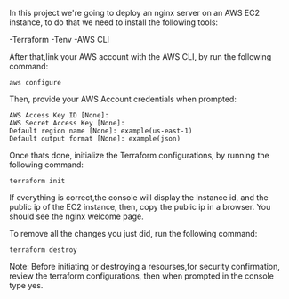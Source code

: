 In this project we're going to deploy an nginx server on an AWS EC2 instance, to do that we need to install the following tools:

-Terraform
-Tenv
-AWS CLI

After that,link your AWS account with the AWS CLI, by run the following command:

    aws configure
    
Then, provide your AWS Account credentials when prompted: 

    AWS Access Key ID [None]: 
    AWS Secret Access Key [None]: 
    Default region name [None]: example(us-east-1)
    Default output format [None]: example(json)

Once thats done, initialize the Terraform configurations, by running the following command:

    terraform init
    
If everything is correct,the console will display the Instance id, and the public ip of the EC2 instance, then, copy the public ip in a browser. You should see the nginx welcome page.

To remove all the changes you just did, run the following command:

    terraform destroy

Note: Before initiating or destroying a resourses,for security confirmation, review the terraform configurations, then when prompted in the console type yes.
